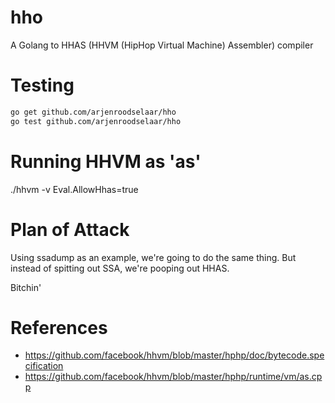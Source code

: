 hho
===

A Golang to HHAS (HHVM (HipHop Virtual Machine) Assembler) compiler

Testing
=======
```sh
go get github.com/arjenroodselaar/hho
go test github.com/arjenroodselaar/hho
```

Running HHVM as 'as'
====================
./hhvm -v Eval.AllowHhas=true <file>

Plan of Attack
==============
Using ssadump as an example, we're going to do the same thing.
But instead of spitting out SSA, we're pooping out HHAS.

Bitchin'

References
==========

- https://github.com/facebook/hhvm/blob/master/hphp/doc/bytecode.specification
- https://github.com/facebook/hhvm/blob/master/hphp/runtime/vm/as.cpp
